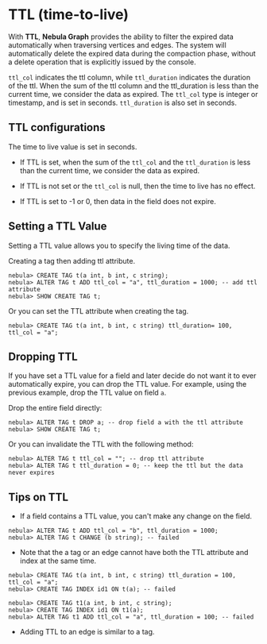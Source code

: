 # TTL (time-to-live)

With **TTL**, **Nebula Graph** provides the ability to filter the expired data automatically when traversing vertices and edges. The system will automatically delete the expired data during the compaction phase, without a delete operation that is explicitly issued by the console.

`ttl_col` indicates the ttl column, while `ttl_duration` indicates the duration of the ttl. When the sum of the ttl column and the ttl_duration is less than the current time, we consider the data as expired. The `ttl_col` type is integer or timestamp, and is set in seconds. `ttl_duration` is also set in seconds.

## TTL configurations

The time to live value is set in seconds.

- If TTL is set, when the sum of the `ttl_col` and the `ttl_duration` is less than the current time, we consider the data as expired.

- If TTL is not set or the `ttl_col` is null, then the time to live has no effect.

- If TTL is set to -1 or 0, then data in the field does not expire.

## Setting a TTL Value

Setting a TTL value allows you to specify the living time of the data.

Creating a tag then adding ttl attribute.

```ngql
nebula> CREATE TAG t(a int, b int, c string);
nebula> ALTER TAG t ADD ttl_col = "a", ttl_duration = 1000; -- add ttl attribute
nebula> SHOW CREATE TAG t;
```

Or you can set the TTL attribute when creating the tag.

```ngql
nebula> CREATE TAG t(a int, b int, c string) ttl_duration= 100, ttl_col = "a";
```

## Dropping TTL

If you have set a TTL value for a field and later decide do not want it to ever automatically expire, you can drop the TTL value. For example, using the previous example, drop the TTL value on field `a`.

Drop the entire field directly:

```ngql
nebula> ALTER TAG t DROP a; -- drop field a with the ttl attribute
nebula> SHOW CREATE TAG t;
```

Or you can invalidate the TTL with the following method:

```ngql
nebula> ALTER TAG t ttl_col = ""; -- drop ttl attribute
nebula> ALTER TAG t ttl_duration = 0; -- keep the ttl but the data never expires
```

## Tips on TTL

- If a field contains a TTL value, you can't make any change on the field.

``` ngql
nebula> ALTER TAG t ADD ttl_col = "b", ttl_duration = 1000;
nebula> ALTER TAG t CHANGE (b string); -- failed
```

- Note that the a tag or an edge cannot have both the TTL attribute and index at the same time.

``` ngql
nebula> CREATE TAG t(a int, b int, c string) ttl_duration = 100, ttl_col = "a";
nebula> CREATE TAG INDEX id1 ON t(a); -- failed
```

```ngql
nebula> CREATE TAG t1(a int, b int, c string);
nebula> CREATE TAG INDEX id1 ON t1(a);
nebula> ALTER TAG t1 ADD ttl_col = "a", ttl_duration = 100; -- failed
```

- Adding TTL to an edge is similar to a tag.

